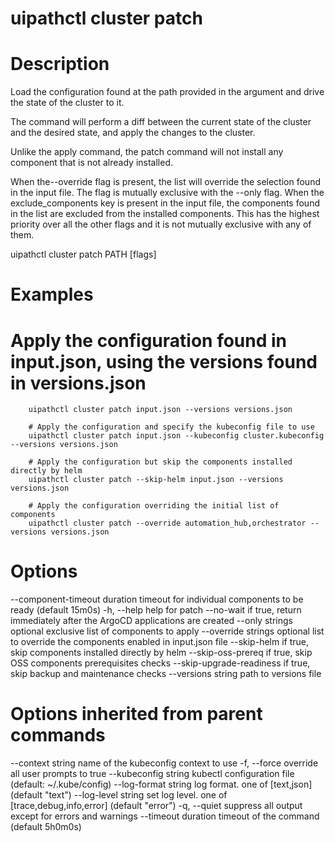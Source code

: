 ﻿# uipathctl cluster patch

# Description

Load the configuration found at the path provided in the argument and drive the state of the cluster to it.

The command will perform a diff between the current state of the cluster and the desired state, and apply the changes to the cluster.

Unlike the apply command, the patch command will not install any component that is not already installed.

When the--override flag is present, the list will override the selection found in the input file. The flag is mutually exclusive with the --only flag. When the exclude_components key is present in the input file, the components found in the list are excluded from the installed components. This has the highest priority over all the other flags and it is not mutually exclusive with any of them.

uipathctl cluster patch PATH [flags]

# Examples

# Apply the configuration found in input.json, using the versions found in versions.json
        uipathctl cluster patch input.json --versions versions.json

        # Apply the configuration and specify the kubeconfig file to use
        uipathctl cluster patch input.json --kubeconfig cluster.kubeconfig --versions versions.json

        # Apply the configuration but skip the components installed directly by helm
        uipathctl cluster patch --skip-helm input.json --versions versions.json

        # Apply the configuration overriding the initial list of components
        uipathctl cluster patch --override automation_hub,orchestrator --versions versions.json

# Options

--component-timeout duration   timeout for individual components to be ready (default 15m0s)
  -h, --help                         help for patch
      --no-wait                      if true, return immediately after the ArgoCD applications are created
      --only strings                 optional exclusive list of components to apply
      --override strings             optional list to override the components enabled in input.json file
      --skip-helm                    if true, skip components installed directly by helm
      --skip-oss-prereq              if true, skip OSS components prerequisites checks
      --skip-upgrade-readiness       if true, skip backup and maintenance checks
      --versions string              path to versions file

# Options inherited from parent commands

--context string      name of the kubeconfig context to use
  -f, --force               override all user prompts to true
      --kubeconfig string   kubectl configuration file (default: ~/.kube/config)
      --log-format string   log format. one of [text,json] (default "text")
      --log-level string    set log level. one of [trace,debug,info,error] (default "error")
  -q, --quiet               suppress all output except for errors and warnings
      --timeout duration    timeout of the command (default 5h0m0s)
